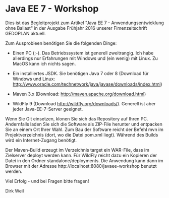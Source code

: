 Java EE 7 - Workshop
========================

Dies ist das Begleitprojekt zum Artikel "Java EE 7 - Anwendungsentwicklung ohne Ballast" in der Ausgabe Frühjahr 2016 unserer Fimenzeitschrift GEDOPLAN aktuell.

Zum Ausprobieen benötigen Sie die folgenden Dinge:

- Einen PC (;-). Das Betriebssystem ist generell zweitrangig. Ich habe allerdings nur Erfahrungen mit Windows und (ein wenig) mit Linux. Zu MacOS kann ich nichts sagen.

- Ein installiertes JSDK. Sie benötigen Java 7 oder 8 (Download für Windows und Linux: http://www.oracle.com/technetwork/java/javase/downloads/index.html)

- Maven 3.x (Download: http://maven.apache.org/download.html)

- WildFly 9 (Download http://wildfly.org/downloads/). Generell ist aber jeder Java-EE-7-Server geeignet.

Wenn Sie Git einsetzen, klonen Sie sich das Repository auf Ihren PC. Andernfalls laden Sie sich die Software als ZIP-File herunter und entpacken Sie an einem Ort Ihrer Wahl. Zum Bau der Software reicht der Befehl mvn im Projektverzeichnis (dort, wo die Datei pom.xml liegt). Während des Builds wird ein Internet-Zugang benötigt.

Der Maven-Build erzeugt im Verzeichnis target ein WAR-File, dass im Zielserver deployt werden kann. Für WildFly reicht dazu ein Kopieren der Datei in den Ordner standalone/deployments. Die Anwendung kann dann im Browser mit der Adresse http://localhost:8080/javaee-workshop benutzt werden.

Viel Erfolg - und bei Fragen bitte fragen!

Dirk Weil   
